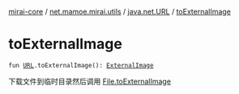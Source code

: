 [mirai-core](../../index.md) / [net.mamoe.mirai.utils](../index.md) / [java.net.URL](index.md) / [toExternalImage](./to-external-image.md)

# toExternalImage

`fun `[`URL`](https://docs.oracle.com/javase/6/docs/api/java/net/URL.html)`.toExternalImage(): `[`ExternalImage`](../-external-image/index.md)

下载文件到临时目录然后调用 [File.toExternalImage](../java.io.-file/to-external-image.md)

